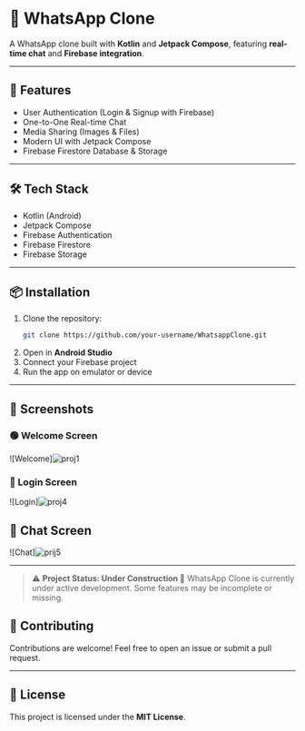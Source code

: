 # 📱 WhatsApp Clone

A WhatsApp clone built with **Kotlin** and **Jetpack Compose**, featuring **real-time chat** and **Firebase integration**.

---

## 🚀 Features
- User Authentication (Login & Signup with Firebase)
- One-to-One Real-time Chat
- Media Sharing (Images & Files)
- Modern UI with Jetpack Compose
- Firebase Firestore Database & Storage

---

## 🛠️ Tech Stack
- Kotlin (Android)
- Jetpack Compose
- Firebase Authentication
- Firebase Firestore
- Firebase Storage

---

## 📦 Installation

1. Clone the repository:
   ```bash
   git clone https://github.com/your-username/WhatsappClone.git
   ```
2. Open in **Android Studio**
3. Connect your Firebase project
4. Run the app on emulator or device

---

## 📸 Screenshots

### 🟢 Welcome Screen
![Welcome]![proj1](https://github.com/user-attachments/assets/a46b5b67-677b-414e-8fe6-6b65f37e1525)

### 🔐 Login Screen
![Login]![proj4](https://github.com/user-attachments/assets/02baea2d-4087-49a2-b1cd-df2cb4a6a581)

## 💬 Chat Screen
![Chat]![prij5](https://github.com/user-attachments/assets/13a0c668-b000-443d-a368-b0f313c50dce)





---
> ⚠️ **Project Status: Under Construction 🚧**
>  WhatsApp Clone is currently under active development. Some features may be incomplete or missing.  
 

## 🤝 Contributing
Contributions are welcome! Feel free to open an issue or submit a pull request.

---

## 📜 License
This project is licensed under the **MIT License**.
